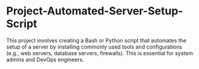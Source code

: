# Project-Automated-Server-Setup-Script
This project involves creating a Bash or Python script that automates the setup of a server by installing commonly used tools and configurations (e.g., web servers, database servers, firewalls). This is essential for system admins and DevOps engineers.
